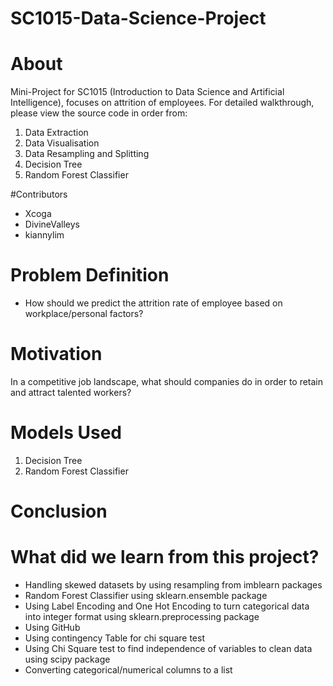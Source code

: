 # SC1015-Data-Science-Project

 # About
 
 Mini-Project for SC1015 (Introduction to Data Science and Artificial Intelligence), focuses on attrition of employees.
 For detailed walkthrough, please view the source code in order from:
 
 1) Data Extraction
 2) Data Visualisation
 3) Data Resampling and Splitting
 4) Decision Tree
 5) Random Forest Classifier

#Contributors
- Xcoga
- DivineValleys
- kiannylim

# Problem Definition
- How should we predict the attrition rate of employee based on workplace/personal factors?

# Motivation
In a competitive job landscape, what should companies do in order to retain and attract talented workers?

# Models Used
1) Decision Tree
2) Random Forest Classifier


# Conclusion


# What did we learn from this project?
- Handling skewed datasets by using resampling from imblearn packages
- Random Forest Classifier using sklearn.ensemble package
- Using Label Encoding and One Hot Encoding to turn categorical data into integer format using sklearn.preprocessing package
- Using GitHub
- Using contingency Table for chi square test
- Using Chi Square test to find independence of variables to clean data using scipy package
- Converting categorical/numerical columns to a list
